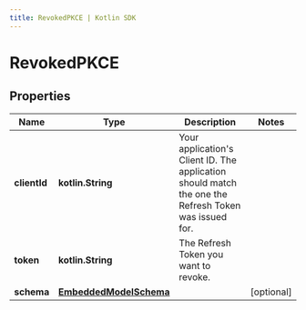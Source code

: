 ```yaml
---
title: RevokedPKCE | Kotlin SDK
---
```




# RevokedPKCE

## Properties
Name | Type | Description | Notes
------------ | ------------- | ------------- | -------------
**clientId** | **kotlin.String** | Your application&#39;s Client ID. The application should match the one the Refresh Token was issued for. | 
**token** | **kotlin.String** | The Refresh Token you want to revoke. | 
**schema** | [**EmbeddedModelSchema**](EmbeddedModelSchema) |  |  [optional]




